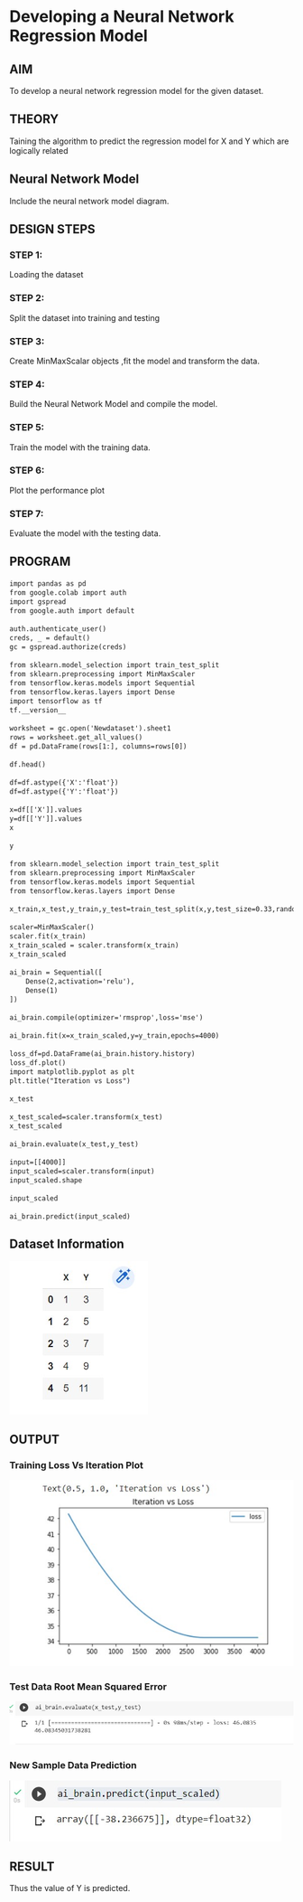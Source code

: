 # Developing a Neural Network Regression Model

## AIM

To develop a neural network regression model for the given dataset.

## THEORY

Taining the algorithm to predict the regression model for X and Y which are logically related

## Neural Network Model

Include the neural network model diagram.

## DESIGN STEPS

### STEP 1:

Loading the dataset 

### STEP 2:

Split the dataset into training and testing

### STEP 3:

Create MinMaxScalar objects ,fit the model and transform the data.

### STEP 4:

Build the Neural Network Model and compile the model.

### STEP 5:

Train the model with the training data.

### STEP 6:

Plot the performance plot

### STEP 7:

Evaluate the model with the testing data.

## PROGRAM

```
import pandas as pd
from google.colab import auth
import gspread
from google.auth import default

auth.authenticate_user()
creds, _ = default()
gc = gspread.authorize(creds)

from sklearn.model_selection import train_test_split
from sklearn.preprocessing import MinMaxScaler
from tensorflow.keras.models import Sequential
from tensorflow.keras.layers import Dense
import tensorflow as tf
tf.__version__

worksheet = gc.open('Newdataset').sheet1
rows = worksheet.get_all_values()
df = pd.DataFrame(rows[1:], columns=rows[0])

df.head()

df=df.astype({'X':'float'})
df=df.astype({'Y':'float'})

x=df[['X']].values
y=df[['Y']].values
x

y

from sklearn.model_selection import train_test_split
from sklearn.preprocessing import MinMaxScaler
from tensorflow.keras.models import Sequential
from tensorflow.keras.layers import Dense

x_train,x_test,y_train,y_test=train_test_split(x,y,test_size=0.33,random_state=50)

scaler=MinMaxScaler()
scaler.fit(x_train)
x_train_scaled = scaler.transform(x_train)
x_train_scaled

ai_brain = Sequential([
    Dense(2,activation='relu'),
    Dense(1)
])

ai_brain.compile(optimizer='rmsprop',loss='mse')

ai_brain.fit(x=x_train_scaled,y=y_train,epochs=4000) 

loss_df=pd.DataFrame(ai_brain.history.history)
loss_df.plot()
import matplotlib.pyplot as plt
plt.title("Iteration vs Loss")

x_test

x_test_scaled=scaler.transform(x_test)
x_test_scaled

ai_brain.evaluate(x_test,y_test)

input=[[4000]]
input_scaled=scaler.transform(input)
input_scaled.shape

input_scaled

ai_brain.predict(input_scaled)
```

## Dataset Information

 ![output](img1.jpg)

## OUTPUT

### Training Loss Vs Iteration Plot

![output](img2.jpg)

### Test Data Root Mean Squared Error

![output](img3.jpg)

### New Sample Data Prediction

![output](img4.jpg)
 

## RESULT
Thus the value of Y is predicted.

